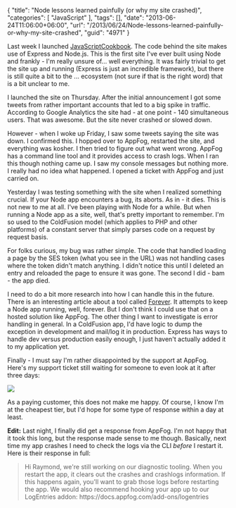 {
	"title": "Node lessons learned painfully (or why my site crashed)",
	"categories": [
		"JavaScript"
	],
	"tags": [],
	"date": "2013-06-24T11:06:00+06:00",
	"url": "/2013/06/24/Node-lessons-learned-painfully-or-why-my-site-crashed",
	"guid": "4971"
}

Last week I launched <a href="http://www.javascriptcookbook.com">JavaScriptCookbook</a>. The code behind the site makes use of Express and Node.js. This is the first site I've ever built using Node and frankly - I'm really unsure of... well everything. It was fairly trivial to get the site up and running (Express is just an incredible framework), but there is still quite a bit to the ... ecosystem (not sure if that is the right word) that is a bit unclear to me.
<!--more-->
I launched the site on Thursday. After the initial announcement I got some tweets from rather important accounts that led to a big spike in traffic. According to Google Analytics the site had - at one point - 140 simultaneous users. That was awesome. But the site never crashed or slowed down. 

However - when I woke up Friday, I saw some tweets saying the site was down. I confirmed this. I hopped over to AppFog, restarted the site, and everything was kosher. I then tried to figure out what went wrong. AppFog has a command line tool and it provides access to crash logs. When I ran this though nothing came up. I saw my console messages but nothing more. I really had no idea what happened. I opened a ticket with AppFog and just carried on. 

Yesterday I was testing something with the site when I realized something crucial. If your Node app encounters a bug, its aborts. As in - it dies. This is not new to me at all. I've been playing with Node for a while. But when running a Node app as a site, well, that's pretty important to remember. I'm so used to the ColdFusion model (which applies to PHP and other platforms) of a constant server that simply parses code on a request by request basis. 

For folks curious, my bug was rather simple. The code that handled loading a page by the SES token (what you see in the URL) was not handling cases where the token didn't match anything. I didn't notice this until I deleted an entry and reloaded the page to ensure it was gone. The second I did - bam - the app died. 

I need to do a bit more research into how I can handle this in the future. There is an interesting article about a tool called <a href="http://blog.nodejitsu.com/keep-a-nodejs-server-up-with-forever">Forever</a>. It attempts to keep a Node app running, well, forever. But I don't think I could use that on a hosted solution like AppFog. The other thing I want to investigate is error handling in general. In a ColdFusion app, I'd have logic to dump the exception in development and mail/log it in production. Express has ways to handle dev versus production easily enough, I just haven't actually added it to my application yet.

Finally - I must say I'm rather disappointed by the support at AppFog. Here's my support ticket still waiting for someone to even look at it after three days:

<img src="http://static.raymondcamden.com/images/Screenshot_6_24_13_9_25_AM.png" />

As a paying customer, this does not make me happy. Of course, I know I'm at the cheapest tier, but I'd hope for some type of response within a day at least.

<b>Edit:</b> Last night, I finally did get a response from AppFog. I'm not happy that it took this long, but the response made sense to me though. Basically, next time my app crashes I need to check the logs via the CLI <i>before</i> I restart it. Here is their response in full:

<blockquote>
Hi Raymond, we're still working on our diagnostic tooling. When you restart the app, it clears out the crashes and crashlogs information. If this happens again, you'll want to grab those logs before restarting the app. We would also recommend hooking your app up to our LogEntries addon: https://docs.appfog.com/add-ons/logentries
</blockquote>
